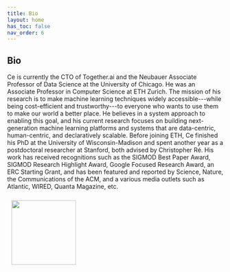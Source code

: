 ```yaml
---
title: Bio
layout: home
has_toc: false
nav_order: 6
---
```


## Bio

Ce is currently the CTO of Together.ai and the Neubauer Associate Professor of Data Science at the University of Chicago. He was an Associate Professor in Computer Science at ETH Zurich. The mission of his research is to make machine learning techniques widely accessible-​​-​-while being cost-​efficient and trustworthy-​​-​-to everyone who wants to use them to make our world a better place. He believes in a system approach to enabling this goal, and his current research focuses on building next-​generation machine learning platforms and systems that are data-​centric, human-​centric, and declaratively scalable. Before joining ETH, Ce finished his PhD at the University of Wisconsin-​​Madison and spent another year as a postdoctoral researcher at Stanford, both advised by Christopher Ré. His work has received recognitions such as the SIGMOD Best Paper Award, SIGMOD Research Highlight Award, Google Focused Research Award, an ERC Starting Grant, and has been featured and reported by Science, Nature, the Communications of the ACM, and a various media outlets such as Atlantic, WIRED, Quanta Magazine, etc. 



<img src="../assets/imgs/CeZhangColor.jpeg" width="150px" style="margin:10px 10px"/>
